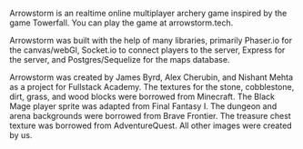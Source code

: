 Arrowstorm is an realtime online multiplayer archery game inspired by the game Towerfall.  You can play the game at arrowstorm.tech.

Arrowstorm was built with the help of many libraries, primarily Phaser.io for the canvas/webGl, Socket.io to connect players to the server, Express for the server, and Postgres/Sequelize for the maps database.

Arrowstorm was created by James Byrd, Alex Cherubin, and Nishant Mehta as a project for Fullstack Academy.  The textures for the stone, cobblestone, dirt, grass, and wood blocks were borrowed from Minecraft.  The Black Mage player sprite was adapted from Final Fantasy I.  The dungeon and arena backgrounds were borrowed from Brave Frontier.  The treasure chest texture was borrowed from AdventureQuest.  All other images were created by us.